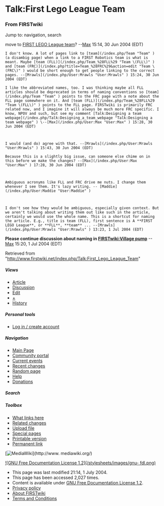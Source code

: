 # Talk:First Lego League Team

### From FIRSTwiki

Jump to: navigation, search

move to [FIRST LEGO League
team](/index.php?title=FIRST_LEGO_League_team&action=edit "FIRST LEGO League
team" )? --[Max](/index.php/User:Max "User:Max" ) 15:14, 30 Jun 2004 (EDT)

    I don't know. A lot of pages link to [team](/index.php/Team "Team" ) (a disambig page) when a link to a FIRST Robotics team is what is meant. Maybe [team (FLL)](/index.php/Team_%28FLL%29 "Team \(FLL\)" ) and [team (FRC)](/index.php?title=Team_%28FRC%29&action=edit "Team \(FRC\)" ) would be short enough to get people linking to the correct pages. --[Mrawls](/index.php/User:Mrawls "User:Mrawls" ) 15:24, 30 Jun 2004 (EDT) 

    I like the abbreviated names, too. I was thinking maybe all FLL articles should be deprecated in terms of naming conventions so [team](/index.php/Team "Team" ) points to the FRC page with a note about the FLL page somewhere on it. And [team (FLL)](/index.php/Team_%28FLL%29 "Team \(FLL\)" ) points to the FLL page. FIRSTwiki is primarily FRC related now, and I imagine it will always be much more FRC specific. I know, NPOV and such, but see my comment [Talk:Designing a team webpage](/index.php/Talk:Designing_a_team_webpage "Talk:Designing a team webpage" ) \--[Max](/index.php/User:Max "User:Max" ) 15:28, 30 Jun 2004 (EDT) 

    

    I would (and do) agree with that. --[Mrawls](/index.php/User:Mrawls "User:Mrawls" ) 15:43, 30 Jun 2004 (EDT) 

    Because this is a slightly big issue, can someone else chime on in this before we make the changes? --[Max](/index.php/User:Max "User:Max" ) 17:28, 30 Jun 2004 (EDT) 

    

    Ambiguous acronyms like FLL and FRC drive me nuts. I change them whenever I see them. It's lazy writing. -- [Maddie](/index.php/User:Maddie "User:Maddie" )

    

    I don't see how they would be ambiguous, especially given context. But we aren't talking about writing them out like such in the article, certainly we would use the whole name. This is a shortcut for naming the article. E.g., title is team (FLL), first sentence is A **FIRST LEGO League**, or **FLL**, **team** ... --[Mrawls](/index.php/User:Mrawls "User:Mrawls" ) 13:23, 1 Jul 2004 (EDT) 

**Please continue discussion about naming in [FIRSTwiki:Village pump](/index.php/FIRSTwiki:Village_pump "FIRSTwiki:Village pump" )** \--[Max](/index.php/User:Max "User:Max" ) 15:20, 1 Jul 2004 (EDT) 

Retrieved from
"<http://www.firstwiki.net/index.php/Talk:First_Lego_League_Team>"

##### Views

  * [Article](/index.php/First_Lego_League_Team)
  * [Discussion](/index.php/Talk:First_Lego_League_Team)
  * [Edit](/index.php?title=Talk:First_Lego_League_Team&action=edit)
  * [+](/index.php?title=Talk:First_Lego_League_Team&action=edit&section=new)
  * [History](/index.php?title=Talk:First_Lego_League_Team&action=history)

##### Personal tools

  * [Log in / create account](/index.php?title=Special:Userlogin&returnto=Talk:First_Lego_League_Team)

[](/index.php/Main_Page "Main Page" )

##### Navigation

  * [Main Page](/index.php/Main_Page)
  * [Community portal](/index.php/FIRSTwiki:Community_portal)
  * [Current events](/index.php/Current_events)
  * [Recent changes](/index.php/Special:Recentchanges)
  * [Random page](/index.php/Special:Random)
  * [Help](/index.php/Help:Contents)
  * [Donations](/index.php/FIRSTwiki:Site_support)

##### Search



##### Toolbox

  * [What links here](/index.php/Special:Whatlinkshere/Talk:First_Lego_League_Team)
  * [Related changes](/index.php/Special:Recentchangeslinked/Talk:First_Lego_League_Team)
  * [Upload file](/index.php/Special:Upload)
  * [Special pages](/index.php/Special:Specialpages)
  * [Printable version](/index.php?title=Talk:First_Lego_League_Team&printable=yes)
  * [Permanent link](/index.php?title=Talk:First_Lego_League_Team&oldid=39700)

[![MediaWiki](/skins/common/images/poweredby_mediawiki_88x31.png)](http://www.
mediawiki.org/)

[![GNU Free Documentation License 1.2](/stylesheets/images/gnu-
fdl.png)](http://www.gnu.org/copyleft/fdl.html)

  * This page was last modified 21:14, 1 July 2004.
  * This page has been accessed 2,027 times.
  * Content is available under [GNU Free Documentation License 1.2](http://www.gnu.org/copyleft/fdl.html "http://www.gnu.org/copyleft/fdl.html" ).
  * [Privacy policy](/index.php/FIRSTwiki:Privacy_policy "FIRSTwiki:Privacy policy" )
  * [About FIRSTwiki](/index.php/FIRSTwiki:About "FIRSTwiki:About" )
  * [Terms and Conditions](/index.php/FIRSTwiki:Terms_and_conditions "FIRSTwiki:Terms and conditions" )

